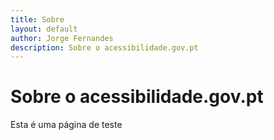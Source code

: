 ```yaml
---
title: Sobre
layout: default
author: Jorge Fernandes
description: Sobre o acessibilidade.gov.pt
---
```


# Sobre o acessibilidade.gov.pt

Esta é uma página de teste